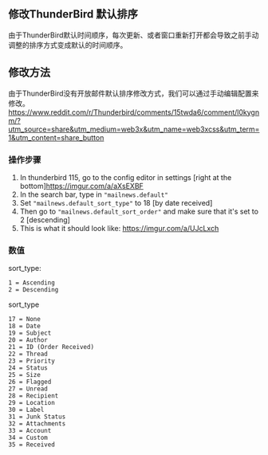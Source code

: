 ## 修改ThunderBird 默认排序
由于ThunderBird默认时间顺序，每次更新、或者窗口重新打开都会导致之前手动调整的排序方式变成默认的时间顺序。

## 修改方法
由于ThunderBird没有开放邮件默认排序修改方式，我们可以通过手动编辑配置来修改。
https://www.reddit.com/r/Thunderbird/comments/15twda6/comment/l0kygnm/?utm_source=share&utm_medium=web3x&utm_name=web3xcss&utm_term=1&utm_content=share_button

### 操作步骤
1. In thunderbird 115, go to the config editor in settings [right at the bottom]https://imgur.com/a/aXsEXBF
2. In the search bar, type in `"mailnews.default"`
3. Set `"mailnews.default_sort_type"` to 18 [by date received]
4. Then go to `"mailnews.default_sort_order"` and make sure that it's set to 2 [descending]
5. This is what it should look like: https://imgur.com/a/UJcLxch

### 数值
sort_type:
```
1 = Ascending
2 = Descending
```

sort_type
```
17 = None
18 = Date
19 = Subject
20 = Author
21 = ID (Order Received)
22 = Thread
23 = Priority
24 = Status
25 = Size
26 = Flagged
27 = Unread
28 = Recipient
29 = Location
30 = Label
31 = Junk Status
32 = Attachments
33 = Account
34 = Custom
35 = Received
```
